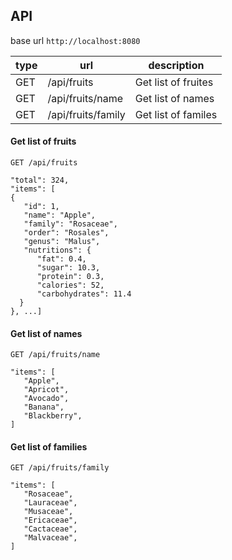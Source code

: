 ## API

base url `http://localhost:8080`

| type   | url                         |  description            |
| ------ | --------------------------- | ---------------------- |
| GET   | /api/fruits             |  Get list of fruites     |
| GET   | /api/fruits/name           | Get list of names    |
| GET   | /api/fruits/family           | Get list of familes    |

#### Get list of fruits

`GET /api/fruits`
```
"total": 324,
"items": [
{
   "id": 1,
   "name": "Apple",
   "family": "Rosaceae",
   "order": "Rosales",
   "genus": "Malus",
   "nutritions": {
      "fat": 0.4,
      "sugar": 10.3,
      "protein": 0.3,
      "calories": 52,
      "carbohydrates": 11.4
  }
}, ...]
```

#### Get list of names

`GET /api/fruits/name`
```
"items": [
   "Apple",
   "Apricot",
   "Avocado",
   "Banana",
   "Blackberry",
]
```

#### Get list of families

`GET /api/fruits/family`
```
"items": [
   "Rosaceae",
   "Lauraceae",
   "Musaceae",
   "Ericaceae",
   "Cactaceae",
   "Malvaceae",
]
```
